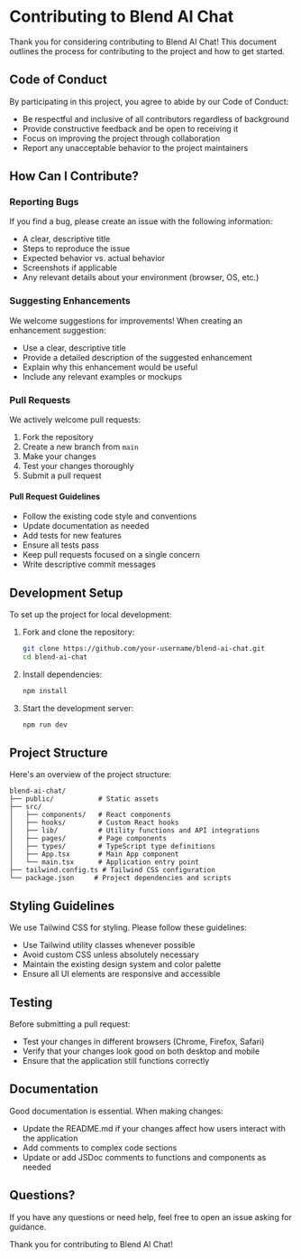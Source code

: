
# Contributing to Blend AI Chat

Thank you for considering contributing to Blend AI Chat! This document outlines the process for contributing to the project and how to get started.

## Code of Conduct

By participating in this project, you agree to abide by our Code of Conduct:

- Be respectful and inclusive of all contributors regardless of background
- Provide constructive feedback and be open to receiving it
- Focus on improving the project through collaboration
- Report any unacceptable behavior to the project maintainers

## How Can I Contribute?

### Reporting Bugs

If you find a bug, please create an issue with the following information:

- A clear, descriptive title
- Steps to reproduce the issue
- Expected behavior vs. actual behavior
- Screenshots if applicable
- Any relevant details about your environment (browser, OS, etc.)

### Suggesting Enhancements

We welcome suggestions for improvements! When creating an enhancement suggestion:

- Use a clear, descriptive title
- Provide a detailed description of the suggested enhancement
- Explain why this enhancement would be useful
- Include any relevant examples or mockups

### Pull Requests

We actively welcome pull requests:

1. Fork the repository
2. Create a new branch from `main`
3. Make your changes
4. Test your changes thoroughly
5. Submit a pull request

#### Pull Request Guidelines

- Follow the existing code style and conventions
- Update documentation as needed
- Add tests for new features
- Ensure all tests pass
- Keep pull requests focused on a single concern
- Write descriptive commit messages

## Development Setup

To set up the project for local development:

1. Fork and clone the repository:
   ```bash
   git clone https://github.com/your-username/blend-ai-chat.git
   cd blend-ai-chat
   ```

2. Install dependencies:
   ```bash
   npm install
   ```

3. Start the development server:
   ```bash
   npm run dev
   ```

## Project Structure

Here's an overview of the project structure:

```
blend-ai-chat/
├── public/           # Static assets
├── src/
│   ├── components/   # React components
│   ├── hooks/        # Custom React hooks
│   ├── lib/          # Utility functions and API integrations
│   ├── pages/        # Page components
│   ├── types/        # TypeScript type definitions
│   ├── App.tsx       # Main App component
│   └── main.tsx      # Application entry point
├── tailwind.config.ts # Tailwind CSS configuration
└── package.json     # Project dependencies and scripts
```

## Styling Guidelines

We use Tailwind CSS for styling. Please follow these guidelines:

- Use Tailwind utility classes whenever possible
- Avoid custom CSS unless absolutely necessary
- Maintain the existing design system and color palette
- Ensure all UI elements are responsive and accessible

## Testing

Before submitting a pull request:

- Test your changes in different browsers (Chrome, Firefox, Safari)
- Verify that your changes look good on both desktop and mobile
- Ensure that the application still functions correctly

## Documentation

Good documentation is essential. When making changes:

- Update the README.md if your changes affect how users interact with the application
- Add comments to complex code sections
- Update or add JSDoc comments to functions and components as needed

## Questions?

If you have any questions or need help, feel free to open an issue asking for guidance.

Thank you for contributing to Blend AI Chat!
